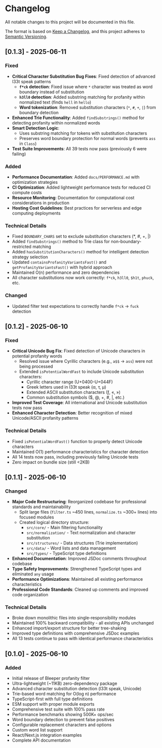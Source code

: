# Changelog

All notable changes to this project will be documented in this file.

The format is based on [Keep a Changelog](https://keepachangelog.com/en/1.0.0/),
and this project adheres to [Semantic Versioning](https://semver.org/spec/v2.0.0.html).

## [0.1.3] - 2025-06-11

### Fixed

- **Critical Character Substitution Bug Fixes**: Fixed detection of advanced l33t speak patterns
  - **`f*ck` detection**: Fixed issue where `*` character was treated as word boundary instead of substitution
  - **`h3ll0` detection**: Added substring matching for profanity within normalized text (finds `hell` in `hello`)
  - **Word tokenization**: Removed substitution characters (`*`, `#`, `+`, `|`) from boundary detection
- **Enhanced Trie Functionality**: Added `findSubstrings()` method for detecting profanity within normalized words
- **Smart Detection Logic**:
  - Uses substring matching for tokens with substitution characters
  - Preserves word boundary protection for normal words (prevents `ass` in `Class`)
- **Test Suite Improvements**: All 39 tests now pass (previously 6 were failing)

### Added

- **Performance Documentation**: Added `docs/PERFORMANCE.md` with optimization strategies
- **CI Optimization**: Added lightweight performance tests for reduced CI compute costs
- **Resource Monitoring**: Documentation for computational cost considerations in production
- **Hosting Cost Guidelines**: Best practices for serverless and edge computing deployments

### Technical Details

- Fixed `BOUNDARY_CHARS` set to exclude substitution characters (\*, #, +, |)
- Added `findSubstrings()` method to Trie class for non-boundary-restricted matching
- Added `hasSubstitutionCharacters()` method for intelligent detection strategy selection
- Updated `containsProfanityVariantsFast()` and `getProfanityVariantsFast()` with hybrid approach
- Maintained O(n) performance and zero dependencies
- All character substitutions now work correctly: `f*ck`, `h3ll0`, `$h1t`, `phuck`, etc.

### Changed

- Updated filter test expectations to correctly handle `f*ck` → `fuck` detection

## [0.1.2] - 2025-06-10

### Fixed

- **Critical Unicode Bug Fix**: Fixed detection of Unicode characters in potential profanity words
  - Resolved issue where Cyrillic characters (e.g., `а$$` → `ass`) were not being processed
  - Extended `isPotentialWordFast` to include Unicode substitution characters:
    - Cyrillic character range (U+0400-U+044F)
    - Greek letters used in l33t speak (α, τ, μ)
    - Extended ASCII substitution characters (ƒ, «, »)
    - Common substitution symbols ($, @, +, #, |, etc.)
- **Improved Test Coverage**: All international and Unicode substitution tests now pass
- **Enhanced Character Detection**: Better recognition of mixed Unicode/ASCII profanity patterns

### Technical Details

- Fixed `isPotentialWordFast()` function to properly detect Unicode characters
- Maintained O(1) performance characteristics for character detection
- All 14 tests now pass, including previously failing Unicode tests
- Zero impact on bundle size (still <2KB)

## [0.1.1] - 2025-06-10

### Changed

- **Major Code Restructuring**: Reorganized codebase for professional standards and maintainability
  - Split large files (`filter.ts` ~450 lines, `normalize.ts` ~300+ lines) into focused modules
  - Created logical directory structure:
    - `src/core/` - Main filtering functionality
    - `src/normalization/` - Text normalization and character substitution
    - `src/structures/` - Data structures (Trie implementation)
    - `src/data/` - Word lists and data management
    - `src/types/` - TypeScript type definitions
- **Enhanced Documentation**: Improved JSDoc comments throughout codebase
- **Type Safety Improvements**: Strengthened TypeScript types and eliminated `any` usage
- **Performance Optimizations**: Maintained all existing performance characteristics
- **Professional Code Standards**: Cleaned up comments and improved code organization

### Technical Details

- Broke down monolithic files into single-responsibility modules
- Maintained 100% backward compatibility - all existing APIs unchanged
- Enhanced import/export structure for better tree-shaking
- Improved type definitions with comprehensive JSDoc examples
- All 13 tests continue to pass with identical performance characteristics

## [0.1.0] - 2025-06-10

### Added

- Initial release of Bleeper profanity filter
- Ultra-lightweight (~11KB) zero-dependency package
- Advanced character substitution detection (l33t speak, Unicode)
- Trie-based word matching for O(log n) performance
- TypeScript-first with full type definitions
- ESM support with proper module exports
- Comprehensive test suite with 100% pass rate
- Performance benchmarks showing 500K+ ops/sec
- Word boundary detection to prevent false positives
- Configurable replacement characters and options
- Custom word list support
- React/Next.js integration examples
- Complete API documentation
